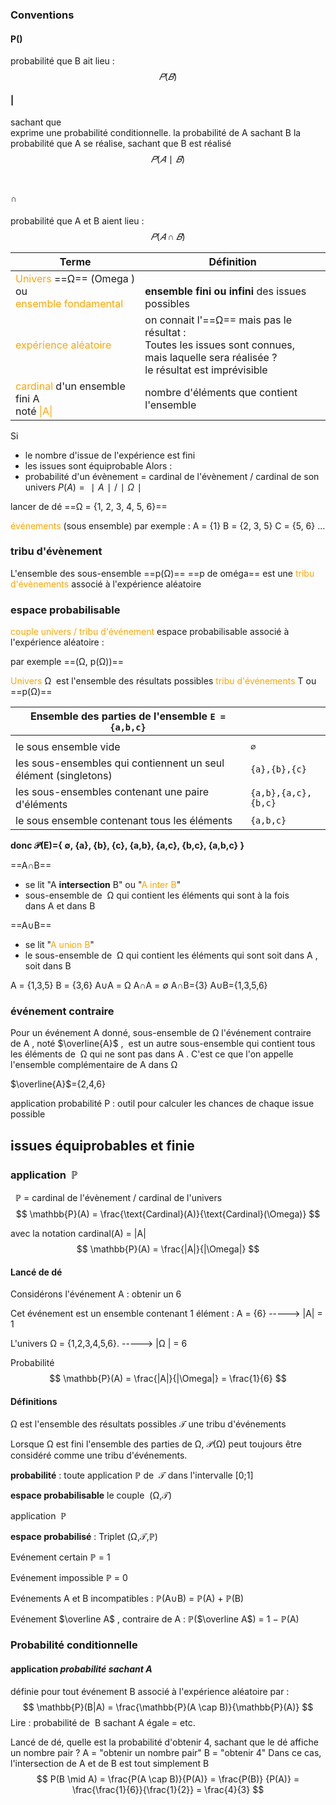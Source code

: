 ### Conventions
#### P()
probabilité que B ait lieu :
$$
𝑃
(
𝐵
)$$
#### |
sachant que<br>exprime une probabilité conditionnelle.
la probabilité de A sachant B
la probabilité que A se réalise, sachant que B est réalisé
$$
𝑃
(
𝐴
∣
𝐵
)$$
<br>


#### ∩

probabilité que A et B aient lieu :
$$𝑃
(
𝐴
∩
𝐵
)$$


| Terme | Définition |
| ----- | ---------- |
|<font color="orange">Univers</font> ==Ω== (Omega )<br>ou<br><font color="orange">ensemble fondamental</font> | <br>**ensemble fini ou infini** des issues possibles |
|<font color="orange">expérience aléatoire</font> | on connait l'==Ω== mais pas  le résultat :<br>Toutes les issues sont connues,<br>mais laquelle sera  réalisée ?<br>le résultat est imprévisible |
| <font color="orange">cardinal</font> d'un ensemble fini A<br>noté <font color="orange">\|A\|</font>| nombre d'éléments que contient l'ensemble|

Si
- le nombre d'issue de l'expérience est fini
- les issues sont équiprobable
Alors :
- probabilité d'un évènement =  cardinal de l'évènement / cardinal de son univers
  $P(A)=∣A∣ / ∣Ω∣​$


lancer de dé
==Ω = {1, 2, 3, 4, 5, 6}==

<font color="orange">événements </font>(sous ensemble) par exemple :
A = {1}
B = {2, 3, 5}
C = {5, 6}
...

### tribu d'évènement

L'ensemble des sous-ensemble  ==p(Ω)==   ==p de oméga==
est une <font color="orange">tribu d'évènements</font> associé à l'expérience aléatoire

### espace probabilisable
<font color="orange">couple univers / tribu d'événement</font>
espace probabilisable associé à l'expérience aléatoire   :

par exemple ==(Ω, p(Ω))==



<font color="orange">Univers</font>  Ω  est l'ensemble des résultats possibles
	<font color="orange">tribu d'événements</font> T ou ==p(Ω)== 

| Ensemble des parties de l'ensemble `E = {a,b,c}`                |                     |
| --------------------------------------------------------------- | ------------------- |
|                                                                 |                     |
| le sous ensemble vide                                           | `∅`                 |
| les sous-ensembles qui contiennent un seul élément (singletons) | `{a},{b},{c}`       |
| les sous-ensembles contenant une paire d'éléments               | `{a,b},{a,c},{b,c}` |
| le sous ensemble contenant tous les éléments                    | `{a,b,c}`           |

**donc 𝒫(E)={ ∅, {a}, {b}, {c}, {a,b}, {a,c}, {b,c}, {a,b,c} }**


  
==A∩B== 
- se lit "A **intersection** B" ou  "<font color="orange">A inter B</font>"
- sous-ensemble de  Ω qui contient les éléments qui sont à la fois dans A et dans B

==A∪B==
- se lit "<font color="orange">A union B</font>"
- le sous-ensemble de  Ω qui contient les éléments qui sont soit dans A , soit dans B

A = {1,3,5}
B = {3,6}
A∪A = Ω
A∩A = ∅
A∩B={3}
A∪B={1,3,5,6}

### événement contraire

Pour un événement A donné, sous-ensemble de Ω
l'événement contraire de A , noté $\overline{A}$ ,  est un autre sous-ensemble
qui contient tous les éléments de  Ω qui ne sont pas dans A .
C'est ce que l'on appelle l'ensemble complémentaire de A dans Ω

$\overline{A}$={2,4,6}





application probabilité P : outil pour calculer les chances de chaque issue  possible


## issues équiprobables et finie

### application  ℙ 
  ℙ  = cardinal de l'évènement / cardinal de l'univers
  
$$ \mathbb{P}(A) = \frac{\text{Cardinal}(A)}{\text{Cardinal}(\Omega)} $$

avec la notation cardinal(A) = |A|
$$ \mathbb{P}(A) = \frac{|A|}{|\Omega|} $$


#### Lancé de dé
Considérons  l'événement A : obtenir un 6

Cet événement est un ensemble contenant 1 élément :
A = {6}       ----->       |A|  = 1
 
L'univers  Ω  = {1,2,3,4,5,6}.        ----->         |Ω |  = 6

Probabilité   
$$ \mathbb{P}(A) = \frac{|A|}{|\Omega|} = \frac{1}{6} $$




#### Définitions

Ω est l'ensemble des résultats possibles
𝒯 une tribu d'événements

Lorsque Ω est fini
l'ensemble des parties de Ω, 𝒫(Ω) peut toujours être considéré comme une tribu d'événements.

**probabilité** :
toute application ℙ de  𝒯 dans l'intervalle [0;1]

**espace probabilisable**
le couple  (Ω,𝒯) 

application  ℙ 

**espace probabilisé** :
Triplet (Ω,𝒯,ℙ)

Evénement certain  ℙ = 1

Evénement impossible  ℙ = 0

Evénements A et B incompatibles :     ℙ(A∪B) = ℙ(A) + ℙ(B)

Evénement $\overline A$ , contraire de A :      ℙ($\overline A$) = 1 − ℙ(A)


### Probabilité conditionnelle
#### application _probabilité sachant A_ 

définie pour tout événement B associé à l'expérience aléatoire par :$$ \mathbb{P}(B|A) = \frac{\mathbb{P}(A \cap B)}{\mathbb{P}(A)} $$Lire  : probabilité de  B sachant A égale = etc.


Lancé de dé, quelle est la probabilité d'obtenir 4, sachant que le dé affiche un nombre pair ?
A = "obtenir un nombre pair"
B = "obtenir 4"
Dans ce cas, l'intersection de A et de B est tout simplement B
$$
P(B \mid A) = \frac{P(A \cap B)}{P(A)} = \frac{P(B)} {P(A)} = \frac{\frac{1}{6}}{\frac{1}{2}} = \frac{4}{3}
$$
